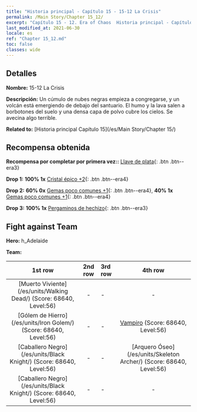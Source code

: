 ```yaml
---
title: "Historia principal - Capítulo 15 - 15-12 La Crisis"
permalink: /Main Story/Chapter 15_12/
excerpt: "Capítulo 15 - 12. Era of Chaos  Historia principal - Capítulo 15_12. 15-12 La Crisis"
last_modified_at: 2021-06-30
locale: es
ref: "Chapter 15_12.md"
toc: false
classes: wide
---
```


## Detalles

 **Nombre:** 15-12 La Crisis

 **Descripción:** Un cúmulo de nubes negras empieza a congregarse, y un volcán está emergiendo de debajo del santuario. El humo y la lava salen a borbotones del suelo y una densa capa de polvo cubre los cielos. Se avecina algo terrible.

 **Related to:** [Historia principal Capítulo 15](/es/Main Story/Chapter 15/)

## Recompensa obtenida

 **Recompensa por completar por primera vez::** [Llave de plata](/ItemsES/con_693/){: .btn .btn--era3}

 **Drop 1:** **100% 1x** [Cristal épico +2](/ItemsES/mat_52/){: .btn .btn--era4}

 **Drop 2:** **60% 0x** [Gemas poco comunes +1](/ItemsES/mat_44/){: .btn .btn--era4}, **40% 1x** [Gemas poco comunes +1](/ItemsES/mat_44/){: .btn .btn--era4}

 **Drop 3:** **100% 1x** [Pergaminos de hechizo](/ItemsES/con_694/){: .btn .btn--era3}


## Fight against Team
 **Hero:** h_Adelaide

 **Team:**


  | 1st row | 2nd row | 3rd row | 4th row |
  |:----:|:----:|:----|:----:|
  | [Muerto Viviente](/es/units/Walking Dead/) (Score: 68640, Level:56)  | - | - | - |
  | [Gólem de Hierro](/es/units/Iron Golem/) (Score: 68640, Level:56)  | - | - | [Vampiro](/es/units/Vampire/) (Score: 68640, Level:56)  |
  | [Caballero Negro](/es/units/Black Knight/) (Score: 68640, Level:56)  | - | - | [Arquero Óseo](/es/units/Skeleton Archer/) (Score: 68640, Level:56)  |
  | [Caballero Negro](/es/units/Black Knight/) (Score: 68640, Level:56)  | - | - | - |


